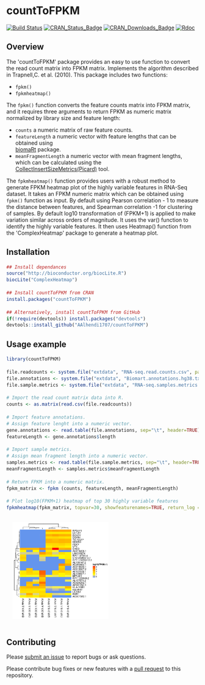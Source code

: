 # countToFPKM
[![Build Status][bb]][travis] [![CRAN_Status_Badge][cb]][cran] [![CRAN_Downloads_Badge][db]][r-pkg] [![Rdoc][Rdocb]][Rdoc] 

[bb]: https://travis-ci.org/AAlhendi1707/countToFPKM.svg?branch=master
[travis]: https://travis-ci.org/AAlhendi1707/countToFPKM

[cb]: http://www.r-pkg.org/badges/version/countToFPKM?color=blue
[cran]: https://CRAN.R-project.org/package=countToFPKM

[db]: http://cranlogs.r-pkg.org/badges/grand-total/countToFPKM?color=blue
[r-pkg]: https://www.r-pkg.org/pkg/countToFPKM

[Rdocb]: http://www.rdocumentation.org/badges/version/countToFPKM
[Rdoc]: http://www.rdocumentation.org/packages/countToFPKM


## Overview
The 'countToFPKM' package provides an easy to use function to convert the read count matrix into FPKM matrix. Implements the algorithm described in Trapnell,C. et al. (2010). This package includes two functions:

- `fpkm()`
- `fpkmheatmap()`

 The `fpkm()` function converts the feature counts matrix into FPKM matrix, and it requires three arguments to return FPKM as numeric matrix normalized by library size and feature length:
 - `counts` a numeric matrix of raw feature counts. 
 - `featureLength` a numeric vector with feature lengths that can be obtained using   
   [biomaRt](https://bioconductor.org/packages/release/bioc/vignettes/biomaRt/inst/doc/biomaRt.html) package.
 - `meanFragmentLength` a numeric vector with mean fragment lengths, which can be calculated using the   
   [CollectInsertSizeMetrics(Picard)](https://broadinstitute.github.io/picard/command-line-overview.html#CollectInsertSizeMetrics) tool.
   
The `fpkmheatmap()` function provides users with a robust method to generate FPKM heatmap plot of the highly variable features in RNA-Seq dataset. It takes an FPKM numeric matrix which can be obtained using `fpkm()` function as input. By default using Pearson correlation - 1 to measure the distance between features, and Spearman correlation -1 for clustering of samples. By default log10 transformation of (FPKM+1) is applied to make variation similar across orders of magnitude. It uses the var() function to identify the highly variable features. It then uses Heatmap() function from the 'ComplexHeatmap' package to generate a heatmap plot.
  
## Installation
```r
## Install dependances
source("http://bioconductor.org/biocLite.R")
biocLite("ComplexHeatmap")

## Install countToFPKM from CRAN
install.packages("countToFPKM")

## Alternatively, install countToFPKM from GitHub
if(!require(devtools)) install.packages("devtools")
devtools::install_github("AAlhendi1707/countToFPKM")
```

## Usage example
```r
library(countToFPKM)

file.readcounts <- system.file("extdata", "RNA-seq.read.counts.csv", package="countToFPKM")
file.annotations <- system.file("extdata", "Biomart.annotations.hg38.txt", package="countToFPKM")
file.sample.metrics <- system.file("extdata", "RNA-seq.samples.metrics.txt", package="countToFPKM")

# Import the read count matrix data into R.
counts <- as.matrix(read.csv(file.readcounts))

# Import feature annotations. 
# Assign feature lenght into a numeric vector.
gene.annotations <- read.table(file.annotations, sep="\t", header=TRUE)
featureLength <- gene.annotations$length

# Import sample metrics. 
# Assign mean fragment length into a numeric vector.
samples.metrics <- read.table(file.sample.metrics, sep="\t", header=TRUE)
meanFragmentLength <- samples.metrics$meanFragmentLength

# Return FPKM into a numeric matrix.
fpkm_matrix <- fpkm (counts, featureLength, meanFragmentLength)

# Plot log10(FPKM+1) heatmap of top 30 highly variable features
fpkmheatmap(fpkm_matrix, topvar=30, showfeaturenames=TRUE, return_log = TRUE)
```
<img style="margin:1rem;" width="50%" src="inst/extdata/Top30.variable.genes.log.fpkm.png" />

## Contributing
Please [submit an issue][issues] to report bugs or ask questions.

Please contribute bug fixes or new features with a [pull request][pull] to this
repository.

[issues]: https://github.com/AAlhendi1707/countToFPKM/issues
[pull]: https://help.github.com/articles/using-pull-requests/
[ref]: https://github.com/AAlhendi1707/countToFPKM/blob/master/doc/countToFPKM-manual.pdf

